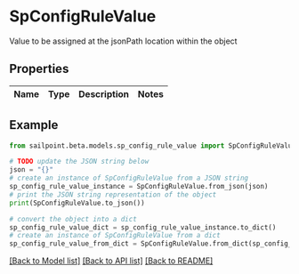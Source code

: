 # SpConfigRuleValue

Value to be assigned at the jsonPath location within the object

## Properties

Name | Type | Description | Notes
------------ | ------------- | ------------- | -------------

## Example

```python
from sailpoint.beta.models.sp_config_rule_value import SpConfigRuleValue

# TODO update the JSON string below
json = "{}"
# create an instance of SpConfigRuleValue from a JSON string
sp_config_rule_value_instance = SpConfigRuleValue.from_json(json)
# print the JSON string representation of the object
print(SpConfigRuleValue.to_json())

# convert the object into a dict
sp_config_rule_value_dict = sp_config_rule_value_instance.to_dict()
# create an instance of SpConfigRuleValue from a dict
sp_config_rule_value_from_dict = SpConfigRuleValue.from_dict(sp_config_rule_value_dict)
```
[[Back to Model list]](../README.md#documentation-for-models) [[Back to API list]](../README.md#documentation-for-api-endpoints) [[Back to README]](../README.md)


